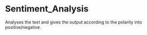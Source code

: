 # Sentiment_Analysis
Analyses the text and gives the output according to the polarity into positive/negative.

